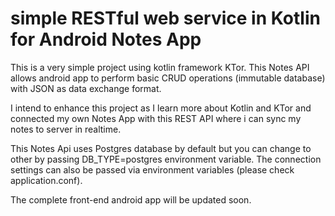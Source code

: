 #  simple RESTful web service in Kotlin for Android Notes App 

This is a very simple project using kotlin framework KTor.
This Notes API allows android app to perform basic CRUD operations (immutable database) with JSON as data exchange format.

I intend to enhance this project as I learn more about Kotlin and KTor
and connected my own Notes App with this REST API where i can sync my notes to server in realtime.

This Notes Api uses Postgres database by default but you can change to other by passing DB_TYPE=postgres environment variable. 
The connection settings can also be passed via environment variables (please check application.conf).

The complete front-end android app will be updated soon.
